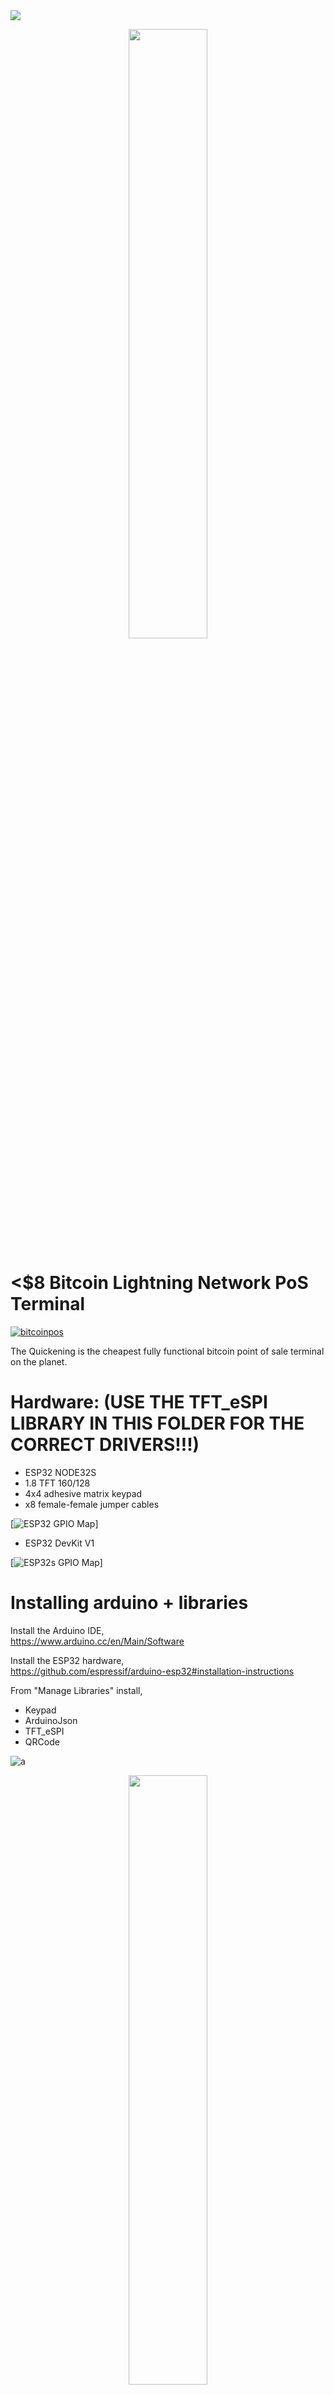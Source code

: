 
<img src="https://i.imgur.com/MmSiOjs.png" />
<p align="center">
<img src="https://i.imgur.com/nIjz1as.gif" width="50%" />
</p>

# <$8 Bitcoin Lightning Network PoS Terminal

[![bitcoinpos](https://i.imgur.com/HSrtf68.png)](https://www.youtube.com/watch?v=Mke8vgTCdfw)

The Quickening is the cheapest fully functional bitcoin point of sale terminal on the planet.

 # Hardware: (USE THE TFT_eSPI LIBRARY IN THIS FOLDER FOR THE CORRECT DRIVERS!!!)
* ESP32 NODE32S
* 1.8 TFT 160/128
* 4x4 adhesive matrix keypad
* x8 female-female jumper cables

[![ESP32 GPIO Map](https://i.imgur.com/PLP3YBG.jpg)]

* ESP32 DevKit V1

[![ESP32s GPIO Map](https://i.imgur.com/iK3pCjt.jpg)]


# Installing arduino + libraries

Install the Arduino IDE,<br>
https://www.arduino.cc/en/Main/Software

Install the ESP32 hardware,<br>
https://github.com/espressif/arduino-esp32#installation-instructions

From "Manage Libraries" install,<br>
- Keypad
- ArduinoJson
- TFT_eSPI
- QRCode

![a](https://i.imgur.com/mCfnhZN.png)
<p align="center">
<img src="https://i.imgur.com/kmODKli.gif" width="50%" />
</p>

# Tip me
If you like this project and might even use or extend it, why not send some tip love!
https://lnbits.com/paywall/fZVEW2jjdar9pC3psahc3Z

